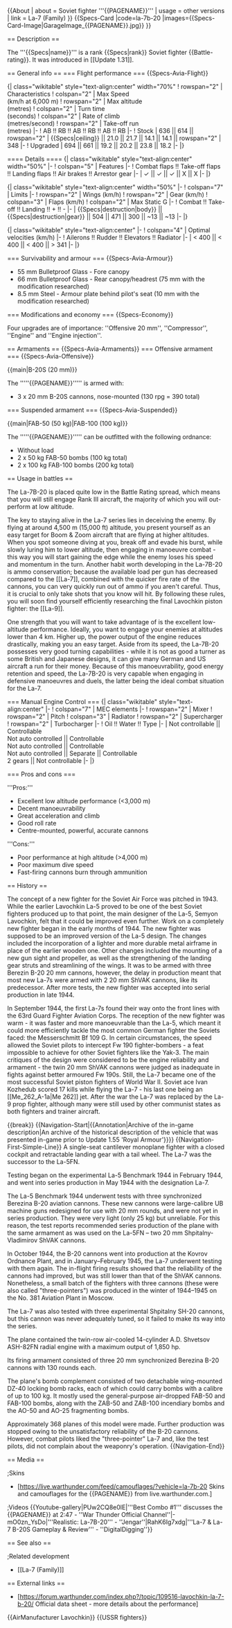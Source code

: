 {{About
| about = Soviet fighter '''{{PAGENAME}}'''
| usage = other versions
| link = La-7 (Family)
}}
{{Specs-Card
|code=la-7b-20
|images={{Specs-Card-Image|GarageImage_{{PAGENAME}}.jpg}}
}}

== Description ==

<!-- ''In the description, the first part should be about the history of and the creation and combat usage of the aircraft, as well as its key features. In the second part, tell the reader about the aircraft in the game. Insert a screenshot of the vehicle, so that if the novice player does not remember the vehicle by name, he will immediately understand what kind of vehicle the article is talking about.'' -->

The '''{{Specs|name}}''' is a rank {{Specs|rank}} Soviet fighter {{Battle-rating}}. It was introduced in [[Update 1.31]].

== General info ==
=== Flight performance ===
{{Specs-Avia-Flight}}

<!--''Describe how the aircraft behaves in the air. Speed, manoeuvrability, acceleration and allowable loads - these are the most important characteristics of the vehicle.''-->

{| class="wikitable" style="text-align:center" width="70%"
! rowspan="2" | Characteristics
! colspan="2" | Max Speed<br>(km/h at 6,000 m)
! rowspan="2" | Max altitude<br>(metres)
! colspan="2" | Turn time<br>(seconds)
! colspan="2" | Rate of climb<br>(metres/second)
! rowspan="2" | Take-off run<br>(metres)
|-
! AB !! RB !! AB !! RB !! AB !! RB
|-
! Stock
| 636 || 614 || rowspan="2" | {{Specs|ceiling}} || 21.0 || 21.7 || 14.1 || 14.1 || rowspan="2" | 348
|-
! Upgraded
| 694 || 661 || 19.2 || 20.2 || 23.8 || 18.2
|-
|}

==== Details ====
{| class="wikitable" style="text-align:center" width="50%"
|-
! colspan="5" | Features
|-
! Combat flaps !! Take-off flaps !! Landing flaps !! Air brakes !! Arrestor gear
|-
| ✓ || ✓ || ✓ || X || X <!-- ✓ -->
|-
|}

{| class="wikitable" style="text-align:center" width="50%"
|-
! colspan="7" | Limits
|-
! rowspan="2" | Wings (km/h)
! rowspan="2" | Gear (km/h)
! colspan="3" | Flaps (km/h)
! colspan="2" | Max Static G
|-
! Combat !! Take-off !! Landing !! + !! -
|-
| {{Specs|destruction|body}} || {{Specs|destruction|gear}} || 504 || 471 || 300 || ~13 || ~13
|-
|}

{| class="wikitable" style="text-align:center"
|-
! colspan="4" | Optimal velocities (km/h)
|-
! Ailerons !! Rudder !! Elevators !! Radiator
|-
| < 400 || < 400 || < 400 || > 341
|-
|}

=== Survivability and armour ===
{{Specs-Avia-Armour}}

<!-- ''Examine the survivability of the aircraft. Note how vulnerable the structure is and how secure the pilot is, whether the fuel tanks are armoured, etc. Describe the armour, if there is any, and also mention the vulnerability of other critical aircraft systems.'' -->

- 55 mm Bulletproof Glass - Fore canopy
- 66 mm Bulletproof Glass - Rear canopy/headrest (75 mm with the modification researched)
- 8.5 mm Steel - Armour plate behind pilot's seat (10 mm with the modification researched)

=== Modifications and economy ===
{{Specs-Economy}}

Four upgrades are of importance: ''Offensive 20 mm'', ''Compressor'', ''Engine'' and ''Engine injection''.

== Armaments ==
{{Specs-Avia-Armaments}}
=== Offensive armament ===
{{Specs-Avia-Offensive}}

<!-- ''Describe the offensive armament of the aircraft, if any. Describe how effective the cannons and machine guns are in a battle, and also what belts or drums are better to use. If there is no offensive weaponry, delete this subsection.'' -->

{{main|B-20S (20 mm)}}

The '''''{{PAGENAME}}''''' is armed with:

- 3 x 20 mm B-20S cannons, nose-mounted (130 rpg = 390 total)

=== Suspended armament ===
{{Specs-Avia-Suspended}}

<!-- ''Describe the aircraft's suspended armament: additional cannons under the wings, bombs, rockets and torpedoes. This section is especially important for bombers and attackers. If there is no suspended weaponry remove this subsection.'' -->

{{main|FAB-50 (50 kg)|FAB-100 (100 kg)}}

The '''''{{PAGENAME}}''''' can be outfitted with the following ordnance:

- Without load
- 2 x 50 kg FAB-50 bombs (100 kg total)
- 2 x 100 kg FAB-100 bombs (200 kg total)

== Usage in battles ==

<!-- ''Describe the tactics of playing in the aircraft, the features of using aircraft in a team and advice on tactics. Refrain from creating a "guide" - do not impose a single point of view, but instead, give the reader food for thought. Examine the most dangerous enemies and give recommendations on fighting them. If necessary, note the specifics of the game in different modes (AB, RB, SB).'' -->

The La-7B-20 is placed quite low in the Battle Rating spread, which means that you will still engage Rank III aircraft, the majority of which you will out-perform at low altitude.

The key to staying alive in the La-7 series lies in deceiving the enemy. By flying at around 4,500 m (15,000 ft) altitude, you present yourself as an easy target for Boom & Zoom aircraft that are flying at higher altitudes. When you spot someone diving at you, break off and evade his burst, while slowly luring him to lower altitude, then engaging in manoeuvre combat - this way you will start gaining the edge while the enemy loses his speed and momentum in the turn. Another habit worth developing in the La-7B-20 is ammo conservation; because the available load per gun has decreased compared to the [[La-7]], combined with the quicker fire rate of the cannons, you can very quickly run out of ammo if you aren't careful. Thus, it is crucial to only take shots that you know will hit. By following these rules, you will soon find yourself efficiently researching the final Lavochkin piston fighter: the [[La-9]].

One strength that you will want to take advantage of is the excellent low-altitude performance. Ideally, you want to engage your enemies at altitudes lower than 4 km. Higher up, the power output of the engine reduces drastically, making you an easy target. Aside from its speed, the La-7B-20 possesses very good turning capabilities - while it is not as good a turner as some British and Japanese designs, it can give many German and US aircraft a run for their money. Because of this manoeuvrability, good energy retention and speed, the La-7B-20 is very capable when engaging in defensive manoeuvres and duels, the latter being the ideal combat situation for the La-7.

=== Manual Engine Control ===
{| class="wikitable" style="text-align:center"
|-
! colspan="7" | MEC elements
|-
! rowspan="2" | Mixer
! rowspan="2" | Pitch
! colspan="3" | Radiator
! rowspan="2" | Supercharger
! rowspan="2" | Turbocharger
|-
! Oil !! Water !! Type
|-
| Not controllable || Controllable<br>Not auto controlled || Controllable<br>Not auto controlled || Controllable<br>Not auto controlled || Separate || Controllable<br>2 gears || Not controllable
|-
|}

=== Pros and cons ===

<!-- ''Summarise and briefly evaluate the vehicle in terms of its characteristics and combat effectiveness. Mark its pros and cons in the bulleted list. Try not to use more than 6 points for each of the characteristics. Avoid using categorical definitions such as "bad", "good" and the like - use substitutions with softer forms such as "inadequate" and "effective".'' -->

'''Pros:'''

- Excellent low altitude performance (<3,000 m)
- Decent manoeuvrability
- Great acceleration and climb
- Good roll rate
- Centre-mounted, powerful, accurate cannons

'''Cons:'''

- Poor performance at high altitude (>4,000 m)
- Poor maximum dive speed
- Fast-firing cannons burn through ammunition

== History ==

<!-- ''Describe the history of the creation and combat usage of the aircraft in more detail than in the introduction. If the historical reference turns out to be too long, take it to a separate article, taking a link to the article about the vehicle and adding a block "/History" (example: <nowiki>https://wiki.warthunder.com/(Vehicle-name)/History</nowiki>) and add a link to it here using the <code>main</code> template. Be sure to reference text and sources by using <code><nowiki><ref></ref></nowiki></code>, as well as adding them at the end of the article with <code><nowiki><references /></nowiki></code>. This section may also include the vehicle's dev blog entry (if applicable) and the in-game encyclopedia description (under <code><nowiki>=== In-game description ===</nowiki></code>, also if applicable).'' -->

The concept of a new fighter for the Soviet Air Force was pitched in 1943. While the earlier Lavochkin La-5 proved to be one of the best Soviet fighters produced up to that point, the main designer of the La-5, Semyon Lavochkin, felt that it could be improved even further. Work on a completely new fighter began in the early months of 1944. The new fighter was supposed to be an improved version of the La-5 design. The changes included the incorporation of a lighter and more durable metal airframe in place of the earlier wooden one. Other changes included the mounting of a new gun sight and propeller, as well as the strengthening of the landing gear struts and streamlining of the wings. It was to be armed with three Berezin B-20 20 mm cannons, however, the delay in production meant that most new La-7s were armed with 2 20 mm ShVAK cannons, like its predecessor. After more tests, the new fighter was accepted into serial production in late 1944.

In September 1944, the first La-7s found their way onto the front lines with the 63rd Guard Fighter Aviation Corps. The reception of the new fighter was warm - it was faster and more manoeuvrable than the La-5, which meant it could more efficiently tackle the most common German fighter the Soviets faced: the Messerschmitt Bf 109 G. In certain circumstances, the speed allowed the Soviet pilots to intercept Fw 190 fighter-bombers - a feat impossible to achieve for other Soviet fighters like the Yak-3. The main critiques of the design were considered to be the engine reliability and armament - the twin 20 mm ShVAK cannons were judged as inadequate in fights against better armoured Fw 190s. Still, the La-7 became one of the most successful Soviet piston fighters of World War II. Soviet ace Ivan Kozhedub scored 17 kills while flying the La-7 - his last one being an [[Me_262_A-1a|Me 262]] jet. After the war the La-7 was replaced by the La-9 prop fighter, although many were still used by other communist states as both fighters and trainer aircraft.

{{break}}
{{Navigation-Start|{{Annotation|Archive of the in-game description|An archive of the historical description of the vehicle that was presented in-game prior to Update 1.55 'Royal Armour'}}}}
{{Navigation-First-Simple-Line}}
A single-seat cantilever monoplane fighter with a closed cockpit and retractable landing gear with a tail wheel. The La-7 was the successor to the La-5FN.

Testing began on the experimental La-5 Benchmark 1944 in February 1944, and went into series production in May 1944 with the designation La-7.

The La-5 Benchmark 1944 underwent tests with three synchronized Berezina B-20 aviation cannons. These new cannons were large-calibre UB machine guns redesigned for use with 20 mm rounds, and were not yet in series production. They were very light (only 25 kg) but unreliable. For this reason, the test reports recommended series production of the plane with the same armament as was used on the La-5FN – two 20 mm Shpitalny-Vladimirov ShVAK cannons.

In October 1944, the B-20 cannons went into production at the Kovrov Ordnance Plant, and in January–February 1945, the La-7 underwent testing with them again. The in-flight firing results showed that the reliability of the cannons had improved, but was still lower than that of the ShVAK cannons. Nonetheless, a small batch of the fighters with three cannons (these were also called "three-pointers") was produced in the winter of 1944–1945 on the No. 381 Aviation Plant in Moscow.

The La-7 was also tested with three experimental Shpitalny SH-20 cannons, but this cannon was never adequately tuned, so it failed to make its way into the series.

The plane contained the twin-row air-cooled 14-cylinder A.D. Shvetsov ASH-82FN radial engine with a maximum output of 1,850 hp.

Its firing armament consisted of three 20 mm synchronized Berezina B-20 cannons with 130 rounds each.

The plane's bomb complement consisted of two detachable wing-mounted DZ-40 locking bomb racks, each of which could carry bombs with a calibre of up to 100 kg. It mostly used the general-purpose air-dropped FAB-50 and FAB-100 bombs, along with the ZAB-50 and ZAB-100 incendiary bombs and the AO-50 and AO-25 fragmenting bombs.

Approximately 368 planes of this model were made. Further production was stopped owing to the unsatisfactory reliability of the B-20 cannons. However, combat pilots liked the "three-pointer" La-7 and, like the test pilots, did not complain about the weaponry's operation.
{{Navigation-End}}

== Media ==

<!-- ''Excellent additions to the article would be video guides, screenshots from the game, and photos.'' -->

;Skins

- [https://live.warthunder.com/feed/camouflages/?vehicle=la-7b-20 Skins and camouflages for the {{PAGENAME}} from live.warthunder.com.]

;Videos
{{Youtube-gallery|PUw2CQ8e0lE|'''Best Combo #1''' discusses the {{PAGENAME}} at 2:47 - ''War Thunder Official Channel''|-mO0zn_YsDo|'''Realistic: La-7B-20''' - ''Jengar''|RahK6Ig7xdg|'''La-7 & La-7 B-20S Gameplay & Review''' - ''DigitalDigging''}}

== See also ==

<!-- ''Links to the articles on the War Thunder Wiki that you think will be useful for the reader, for example:''
* ''reference to the series of the aircraft;''
* ''links to approximate analogues of other nations and research trees.'' -->

;Related development

- [[La-7 (Family)]]

== External links ==

<!--''Paste links to sources and external resources, such as:''
* ''topic on the official game forum;''
* ''other literature.''-->

- [https://forum.warthunder.com/index.php?/topic/109516-lavochkin-la-7-b-20/ Official data sheet - more details about the performance]

{{AirManufacturer Lavochkin}}
{{USSR fighters}}
